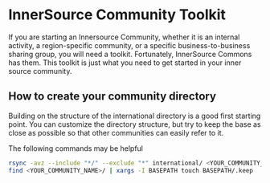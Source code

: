 # InnerSource Community Toolkit

If you are starting an Innersource Community, whether it is an internal activity, a region-specific community, or a specific business-to-business sharing group, you will need a toolkit. Fortunately, InnerSource Commons has them. This toolkit is just what you need to get started in your inner source community.

## How to create your community directory

Building on the structure of the international directory is a good first starting point.
You can customize the directory structure, but try to keep the base as close as possible so that other communities can easily refer to it.

The following commands may be helpful

```sh
rsync -avz --include "*/" --exclude "*" international/ <YOUR_COMMUNITY_NAME>
find <YOUR_COMMUNITY_NAME>/ | xargs -I BASEPATH touch BASEPATH/.keep
```
